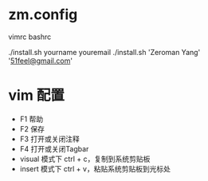# zm.config
vimrc bashrc 

./install.sh yourname youremail
./install.sh 'Zeroman Yang' '51feel@gmail.com'

# vim 配置 

- F1 帮助
- F2 保存
- F3 打开或关闭注释
- F4 打开或关闭Tagbar
- visual 模式下 ctrl + c，复制到系统剪贴板
- insert 模式下 ctrl + v，粘贴系统剪贴板到光标处
